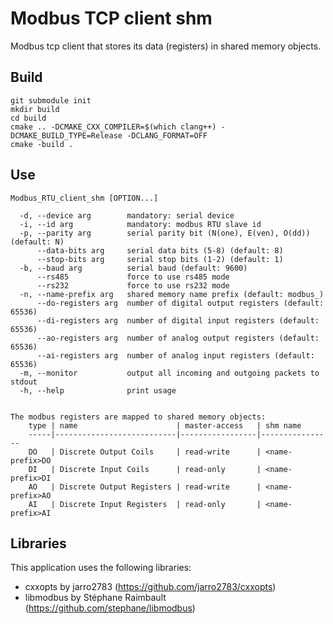 # Modbus TCP client shm

Modbus tcp client that stores its data (registers) in shared memory objects.

## Build
```
git submodule init
mkdir build
cd build
cmake .. -DCMAKE_CXX_COMPILER=$(which clang++) -DCMAKE_BUILD_TYPE=Release -DCLANG_FORMAT=OFF
cmake -build . 
```

## Use
```
Modbus_RTU_client_shm [OPTION...]

  -d, --device arg        mandatory: serial device
  -i, --id arg            mandatory: modbus RTU slave id
  -p, --parity arg        serial parity bit (N(one), E(ven), O(dd)) (default: N)
      --data-bits arg     serial data bits (5-8) (default: 8)
      --stop-bits arg     serial stop bits (1-2) (default: 1)
  -b, --baud arg          serial baud (default: 9600)
      --rs485             force to use rs485 mode
      --rs232             force to use rs232 mode
  -n, --name-prefix arg   shared memory name prefix (default: modbus_)
      --do-registers arg  number of digital output registers (default: 65536)
      --di-registers arg  number of digital input registers (default: 65536)
      --ao-registers arg  number of analog output registers (default: 65536)
      --ai-registers arg  number of analog input registers (default: 65536)
  -m, --monitor           output all incoming and outgoing packets to stdout
  -h, --help              print usage


The modbus registers are mapped to shared memory objects:
    type | name                      | master-access   | shm name
    -----|---------------------------|-----------------|----------------
    DO   | Discrete Output Coils     | read-write      | <name-prefix>DO
    DI   | Discrete Input Coils      | read-only       | <name-prefix>DI
    AO   | Discrete Output Registers | read-write      | <name-prefix>AO
    AI   | Discrete Input Registers  | read-only       | <name-prefix>AI
```

## Libraries
This application uses the following libraries:
- cxxopts by jarro2783 (https://github.com/jarro2783/cxxopts)
- libmodbus by Stéphane Raimbault (https://github.com/stephane/libmodbus)

